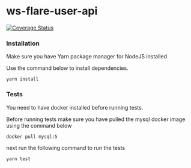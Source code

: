 # ws-flare-user-api

[![Coverage Status](https://coveralls.io/repos/github/ws-flare/ws-flare-user-api/badge.svg?branch=master)](https://coveralls.io/github/ws-flare/ws-flare-user-api?branch=master)

### Installation

Make sure you have Yarn package manager for NodeJS installed

Use the command below to install dependencies.

```
yarn install
```

### Tests

You need to have docker installed before running tests. 

Before running tests make sure you have pulled the mysql docker image using the command below

```
docker pull mysql:5
```

next run the following command to run the tests

```
yarn test
```
